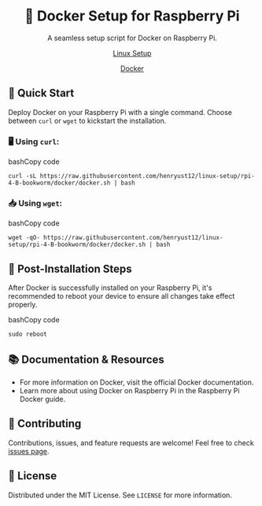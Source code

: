 <div align="center">

🐳 Docker Setup for Raspberry Pi
================================

A seamless setup script for Docker on Raspberry Pi.

[Linux Setup](https://github.com/henryust12/linux-setup)

[Docker](https://www.docker.com/)

</div>

🚀 Quick Start
--------------

Deploy Docker on your Raspberry Pi with a single command. Choose between `curl` or `wget` to kickstart the installation.

### 🖥 Using `curl`:

bashCopy code

`curl -sL https://raw.githubusercontent.com/henryust12/linux-setup/rpi-4-B-bookworm/docker/docker.sh | bash`

### 📥 Using `wget`:

bashCopy code

`wget -qO- https://raw.githubusercontent.com/henryust12/linux-setup/rpi-4-B-bookworm/docker/docker.sh | bash`

🔄 Post-Installation Steps
--------------------------

After Docker is successfully installed on your Raspberry Pi, it's recommended to reboot your device to ensure all changes take effect properly.

bashCopy code

`sudo reboot`

📚 Documentation & Resources
----------------------------

*   For more information on Docker, visit the official Docker documentation.
*   Learn more about using Docker on Raspberry Pi in the Raspberry Pi Docker guide.

🤝 Contributing
---------------

Contributions, issues, and feature requests are welcome! Feel free to check [issues page](https://github.com/henryust12/linux-setup/issues).

📝 License
----------

Distributed under the MIT License. See `LICENSE` for more information.